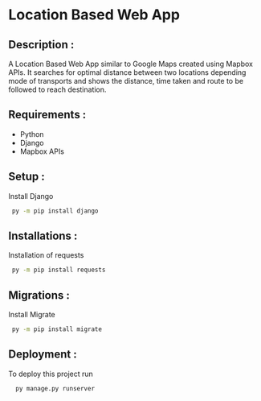# Location Based Web App

## Description :
A Location Based Web App similar to Google Maps created using Mapbox APIs. It searches for optimal distance between two locations depending mode of transports and shows the distance, time taken and route to be followed to reach destination.

## Requirements :
- Python
- Django 
- Mapbox APIs

## Setup :
Install Django
```bash
 py -m pip install django
```

## Installations : 
Installation of requests
```bash
 py -m pip install requests
 ```
 
 ## Migrations :
Install Migrate
```bash
 py -m pip install migrate
```
 
## Deployment :
To deploy this project run
```bash
  py manage.py runserver
```


